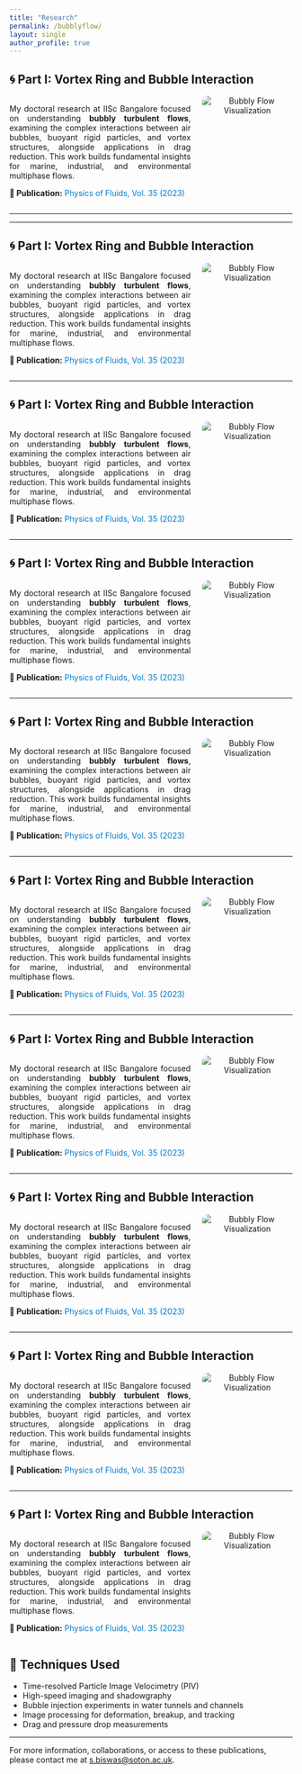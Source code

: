 ```yaml
---
title: "Research"
permalink: /bubblyflow/
layout: single
author_profile: true
---
```


## 🌀 **Part I: Vortex Ring and Bubble Interaction**

<div style="display: flex; align-items: flex-start; gap: 20px;">

<div style="flex: 2; text-align: justify;">

My doctoral research at IISc Bangalore focused on understanding **bubbly turbulent flows**, examining the complex interactions between air bubbles, buoyant rigid particles, and vortex structures, alongside applications in drag reduction. This work builds fundamental insights for marine, industrial, and environmental multiphase flows.

<p style="margin-top:10px;">
<strong>📄 Publication:</strong> 
<a href="https://doi.org/10.1063/5.0160815" target="_blank" style="color:#007acc; text-decoration:none;">
Physics of Fluids, Vol. 35 (2023)
</a>
</p>

</div>

<div style="flex: 1; text-align: center;">

<img src="/assets/images/bubblyflow.png" alt="Bubbly Flow Visualization" style="max-width: 100%; border-radius: 10px;">

</div>

</div>

---


---

## 🌀 **Part I: Vortex Ring and Bubble Interaction**

<div style="display: flex; align-items: flex-start; gap: 20px;">

<div style="flex: 2; text-align: justify;">

My doctoral research at IISc Bangalore focused on understanding **bubbly turbulent flows**, examining the complex interactions between air bubbles, buoyant rigid particles, and vortex structures, alongside applications in drag reduction. This work builds fundamental insights for marine, industrial, and environmental multiphase flows.

<p style="margin-top:10px;">
<strong>📄 Publication:</strong> 
<a href="https://doi.org/10.1063/5.0160815" target="_blank" style="color:#007acc; text-decoration:none;">
Physics of Fluids, Vol. 35 (2023)
</a>
</p>

</div>

<div style="flex: 1; text-align: center;">

<img src="/assets/images/bubblyflow.png" alt="Bubbly Flow Visualization" style="max-width: 100%; border-radius: 10px;">

</div>

</div>

---

## 🌀 **Part I: Vortex Ring and Bubble Interaction**

<div style="display: flex; align-items: flex-start; gap: 20px;">

<div style="flex: 2; text-align: justify;">

My doctoral research at IISc Bangalore focused on understanding **bubbly turbulent flows**, examining the complex interactions between air bubbles, buoyant rigid particles, and vortex structures, alongside applications in drag reduction. This work builds fundamental insights for marine, industrial, and environmental multiphase flows.

<p style="margin-top:10px;">
<strong>📄 Publication:</strong> 
<a href="https://doi.org/10.1063/5.0160815" target="_blank" style="color:#007acc; text-decoration:none;">
Physics of Fluids, Vol. 35 (2023)
</a>
</p>

</div>

<div style="flex: 1; text-align: center;">

<img src="/assets/images/bubblyflow.png" alt="Bubbly Flow Visualization" style="max-width: 100%; border-radius: 10px;">

</div>

</div>

---

## 🌀 **Part I: Vortex Ring and Bubble Interaction**

<div style="display: flex; align-items: flex-start; gap: 20px;">

<div style="flex: 2; text-align: justify;">

My doctoral research at IISc Bangalore focused on understanding **bubbly turbulent flows**, examining the complex interactions between air bubbles, buoyant rigid particles, and vortex structures, alongside applications in drag reduction. This work builds fundamental insights for marine, industrial, and environmental multiphase flows.

<p style="margin-top:10px;">
<strong>📄 Publication:</strong> 
<a href="https://doi.org/10.1063/5.0160815" target="_blank" style="color:#007acc; text-decoration:none;">
Physics of Fluids, Vol. 35 (2023)
</a>
</p>

</div>

<div style="flex: 1; text-align: center;">

<img src="/assets/images/bubblyflow.png" alt="Bubbly Flow Visualization" style="max-width: 100%; border-radius: 10px;">

</div>

</div>


---

## 🌀 **Part I: Vortex Ring and Bubble Interaction**

<div style="display: flex; align-items: flex-start; gap: 20px;">

<div style="flex: 2; text-align: justify;">

My doctoral research at IISc Bangalore focused on understanding **bubbly turbulent flows**, examining the complex interactions between air bubbles, buoyant rigid particles, and vortex structures, alongside applications in drag reduction. This work builds fundamental insights for marine, industrial, and environmental multiphase flows.

<p style="margin-top:10px;">
<strong>📄 Publication:</strong> 
<a href="https://doi.org/10.1063/5.0160815" target="_blank" style="color:#007acc; text-decoration:none;">
Physics of Fluids, Vol. 35 (2023)
</a>
</p>

</div>

<div style="flex: 1; text-align: center;">

<img src="/assets/images/bubblyflow.png" alt="Bubbly Flow Visualization" style="max-width: 100%; border-radius: 10px;">

</div>

</div>


---

## 🌀 **Part I: Vortex Ring and Bubble Interaction**

<div style="display: flex; align-items: flex-start; gap: 20px;">

<div style="flex: 2; text-align: justify;">

My doctoral research at IISc Bangalore focused on understanding **bubbly turbulent flows**, examining the complex interactions between air bubbles, buoyant rigid particles, and vortex structures, alongside applications in drag reduction. This work builds fundamental insights for marine, industrial, and environmental multiphase flows.

<p style="margin-top:10px;">
<strong>📄 Publication:</strong> 
<a href="https://doi.org/10.1063/5.0160815" target="_blank" style="color:#007acc; text-decoration:none;">
Physics of Fluids, Vol. 35 (2023)
</a>
</p>

</div>

<div style="flex: 1; text-align: center;">

<img src="/assets/images/bubblyflow.png" alt="Bubbly Flow Visualization" style="max-width: 100%; border-radius: 10px;">

</div>

</div>


---

## 🌀 **Part I: Vortex Ring and Bubble Interaction**

<div style="display: flex; align-items: flex-start; gap: 20px;">

<div style="flex: 2; text-align: justify;">

My doctoral research at IISc Bangalore focused on understanding **bubbly turbulent flows**, examining the complex interactions between air bubbles, buoyant rigid particles, and vortex structures, alongside applications in drag reduction. This work builds fundamental insights for marine, industrial, and environmental multiphase flows.

<p style="margin-top:10px;">
<strong>📄 Publication:</strong> 
<a href="https://doi.org/10.1063/5.0160815" target="_blank" style="color:#007acc; text-decoration:none;">
Physics of Fluids, Vol. 35 (2023)
</a>
</p>

</div>

<div style="flex: 1; text-align: center;">

<img src="/assets/images/bubblyflow.png" alt="Bubbly Flow Visualization" style="max-width: 100%; border-radius: 10px;">

</div>

</div>


---

## 🌀 **Part I: Vortex Ring and Bubble Interaction**

<div style="display: flex; align-items: flex-start; gap: 20px;">

<div style="flex: 2; text-align: justify;">

My doctoral research at IISc Bangalore focused on understanding **bubbly turbulent flows**, examining the complex interactions between air bubbles, buoyant rigid particles, and vortex structures, alongside applications in drag reduction. This work builds fundamental insights for marine, industrial, and environmental multiphase flows.

<p style="margin-top:10px;">
<strong>📄 Publication:</strong> 
<a href="https://doi.org/10.1063/5.0160815" target="_blank" style="color:#007acc; text-decoration:none;">
Physics of Fluids, Vol. 35 (2023)
</a>
</p>

</div>

<div style="flex: 1; text-align: center;">

<img src="/assets/images/bubblyflow.png" alt="Bubbly Flow Visualization" style="max-width: 100%; border-radius: 10px;">

</div>

</div>


---

## 🌀 **Part I: Vortex Ring and Bubble Interaction**

<div style="display: flex; align-items: flex-start; gap: 20px;">

<div style="flex: 2; text-align: justify;">

My doctoral research at IISc Bangalore focused on understanding **bubbly turbulent flows**, examining the complex interactions between air bubbles, buoyant rigid particles, and vortex structures, alongside applications in drag reduction. This work builds fundamental insights for marine, industrial, and environmental multiphase flows.

<p style="margin-top:10px;">
<strong>📄 Publication:</strong> 
<a href="https://doi.org/10.1063/5.0160815" target="_blank" style="color:#007acc; text-decoration:none;">
Physics of Fluids, Vol. 35 (2023)
</a>
</p>

</div>

<div style="flex: 1; text-align: center;">

<img src="/assets/images/bubblyflow.png" alt="Bubbly Flow Visualization" style="max-width: 100%; border-radius: 10px;">

</div>

</div>


---

## 🌀 **Part I: Vortex Ring and Bubble Interaction**

<div style="display: flex; align-items: flex-start; gap: 20px;">

<div style="flex: 2; text-align: justify;">

My doctoral research at IISc Bangalore focused on understanding **bubbly turbulent flows**, examining the complex interactions between air bubbles, buoyant rigid particles, and vortex structures, alongside applications in drag reduction. This work builds fundamental insights for marine, industrial, and environmental multiphase flows.

<p style="margin-top:10px;">
<strong>📄 Publication:</strong> 
<a href="https://doi.org/10.1063/5.0160815" target="_blank" style="color:#007acc; text-decoration:none;">
Physics of Fluids, Vol. 35 (2023)
</a>
</p>

</div>

<div style="flex: 1; text-align: center;">

<img src="/assets/images/bubblyflow.png" alt="Bubbly Flow Visualization" style="max-width: 100%; border-radius: 10px;">

</div>

</div>







## 🔬 **Techniques Used**

- Time-resolved Particle Image Velocimetry (PIV)
- High-speed imaging and shadowgraphy
- Bubble injection experiments in water tunnels and channels
- Image processing for deformation, breakup, and tracking
- Drag and pressure drop measurements

---


For more information, collaborations, or access to these publications, please contact me at [s.biswas@soton.ac.uk](mailto:s.biswas@soton.ac.uk).






